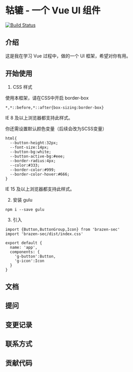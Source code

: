 # 轱辘 - 一个 Vue UI 组件
[![Build Status](https://travis-ci.org/wxx961023/gulu.svg?branch=master)](https://travis-ci.org/wxx961023/gulu)
## 介绍

这是我在学习 Vue 过程中，做的一个 UI 框架，希望对你有用。

## 开始使用

1. CSS 样式

  使用本框架，请在CSS中开启 border-box

  ```
  *,*::before,*::after{box-sizing:border-box}
  ```

  IE 8 及以上浏览器都支持此样式。

  你还需设置默认颜色变量（后续会改为SCSS变量）
  ```
  html{
    --button-height:32px;
    --font-size:14px;
    --button-bg:white;
    --button-active-bg:#eee;
    --border-radius:4px;
    --color:#333;
    --border-color:#999;
    --border-color-hover:#666;
  }
  ```
  IE 15 及以上浏览器都支持此样式。

2. 安装 gulu
  ```
  npm i --save gulu
  ```
3. 引入
  ```
  import {Button,ButtonGroup,Icon} from 'brazen-sec'
  import 'brazen-sec/dist/index.css'

  export default {
    name: 'app',
    components: {
      'g-button':Button,
      'g-icon':Icon
    }
  }
  ```



## 文档

## 提问

## 变更记录

## 联系方式

## 贡献代码


